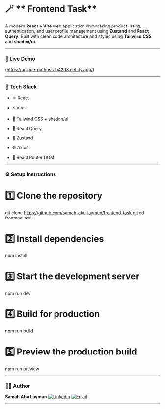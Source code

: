 # 🪄 ** Frontend Task**

A modern **React + Vite** web application showcasing product listing, authentication, and user profile management using **Zustand** and **React Query**.
Built with clean code architecture and styled using **Tailwind CSS** and **shadcn/ui**.

---

### 🚀 Live Demo

(https://unique-pothos-ab42d3.netlify.app/)

---

### 🧰 Tech Stack

- ⚛️ React

- ⚡ Vite

- 🎨 Tailwind CSS + shadcn/ui

- 🔄 React Query

- 🧠 Zustand

- 🌐 Axios

- 🧩 React Router DOM

---

### ⚙️ Setup Instructions

# 1️⃣ Clone the repository

git clone https://github.com/samah-abu-laymun/frontend-task.git
cd frontend-task

# 2️⃣ Install dependencies

npm install

# 3️⃣ Start the development server

npm run dev

# 4️⃣ Build for production

npm run build

# 5️⃣ Preview the production build

npm run preview

---

### 🧑‍💻 Author

**Samah Abu Laymun**
[![LinkedIn](https://img.shields.io/badge/LinkedIn-0077B5?style=flat&logo=linkedin&logoColor=white)](https://www.linkedin.com/in/samah-abu-laymun/)
[![Email](https://img.shields.io/badge/Email-D14836?style=flat&logo=gmail&logoColor=white)](mailto:your@email.com)

---
